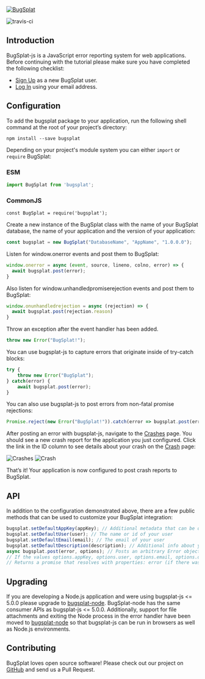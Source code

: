 [![BugSplat](https://s3.amazonaws.com/bugsplat-public/npm/header.png)](https://www.bugsplat.com)

![travis-ci](https://travis-ci.org/BugSplat-Git/bugsplat-js.svg?branch=master)
## Introduction
BugSplat-js is a JavaScript error reporting system for web applications. Before continuing with the tutorial please make sure you have completed the following checklist:
* [Sign Up](https://app.bugsplat.com/v2/sign-up) as a new BugSplat user.
* [Log In](https://app.bugsplat.com/auth0/login) using your email address.

## Configuration
To add the bugsplat package to your application, run the following shell command at the root of your project’s directory:
```shell
npm install --save bugsplat
```

Depending on your project's module system you can either `import` or `require` BugSplat:
### ESM
```js
import BugSplat from 'bugsplat';
```

### CommonJS
```
const BugSplat = require('bugsplat');
```

Create a new instance of the BugSplat class with the name of your BugSplat database, the name of your application and the version of your application:
```js
const bugsplat = new BugSplat("DatabaseName", "AppName", "1.0.0.0");
```

Listen for window.onerror events and post them to BugSplat:
```js
window.onerror = async (event, source, lineno, colno, error) => {
  await bugsplat.post(error);
}
```

Also listen for window.unhandledpromiserejection events and post them to BugSplat:
```js
window.onunhandledrejection = async (rejection) => {
  await bugsplat.post(rejection.reason)
}
```

Throw an exception after the event handler has been added. 
```js
throw new Error("BugSplat!");
```

You can use bugsplat-js to capture errors that originate inside of try-catch blocks:
```js
try {
    throw new Error("BugSplat");
} catch(error) {
    await bugsplat.post(error);
}
```

You can also use bugsplat-js to post errors from non-fatal promise rejections:
```js
Promise.reject(new Error("BugSplat!")).catch(error => bugsplat.post(error, {}));
```

After posting an error with bugsplat-js, navigate to the [Crashes](https://app.bugsplat.com/v2/crashes?database=Fred&c0=appName&f0=CONTAINS&v0=my-react-crasher) page. You should see a new crash report for the application you just configured. Click the link in the ID column to see details about your crash on the [Crash](https://app.bugsplat.com/v2/crash?database=Fred&id=94338) page:

![Crashes](https://s3.amazonaws.com/bugsplat-public/npm/bugsplat-js/crashes.png)
![Crash](https://s3.amazonaws.com/bugsplat-public/npm/bugsplat-js/crash.png)

That’s it! Your application is now configured to post crash reports to BugSplat.

## API

In addition to the configuration demonstrated above, there are a few public methods that can be used to customize your BugSplat integration:
```js
bugsplat.setDefaultAppKey(appKey); // Additional metadata that can be queried via BugSplat's web application
bugsplat.setDefaultUser(user); // The name or id of your user
bugsplat.setDefaultEmail(email); // The email of your user
bugsplat.setDefaultDescription(description); // Additional info about your crash that gets reset after every post
async bugsplat.post(error, options); // Posts an arbitrary Error object to BugSplat
// If the values options.appKey, options.user, options.email, options.description are set the corresponding default values will be overwritten
// Returns a promise that resolves with properties: error (if there was an error posting to BugSplat), response (the response from the BugSplat crash post API), and original (the error passed by bugsplat.post)
```

## Upgrading

If you are developing a Node.js application and were using bugsplat-js <= 5.0.0 please upgrade to [bugsplat-node](https://www.npmjs.com/package/bugsplat-node). BugSplat-node has the same consumer APIs as bugsplat-js <= 5.0.0. Additionally, support for file attachments and exiting the Node process in the error handler have been moved to [bugsplat-node](https://www.npmjs.com/package/bugsplat-node) so that bugsplat-js can be run in browsers as well as Node.js environments.

## Contributing

BugSplat loves open source software! Please check out our project on [GitHub](https://github.com/BugSplat-Git/bugsplat-js) and send us a Pull Request.

